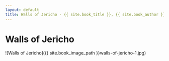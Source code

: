 ```yaml
---
layout: default
title: Walls of Jericho - {{ site.book_title }}, {{ site.book_author }}
---
```


# Walls of Jericho

![Walls of Jericho]({{ site.book_image_path }}walls-of-jericho-1.jpg)
